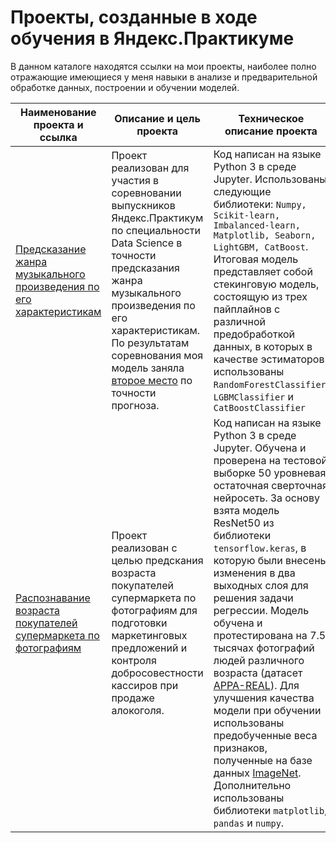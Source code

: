 # Проекты, созданные в ходе обучения в Яндекс.Практикуме


В данном каталоге находятся ссылки на мои проекты, наиболее полно отражающие имеющиеся у меня навыки в анализе и предварительной обработке данных, построении и обучении моделей.

  | **Наименование проекта и ссылка** 	| **Описание и цель проекта** 	| **Техническое описание проекта** 	|
|---	|---	|---	|
| [Предсказание жанра музыкального произведения по его характеристикам](https://github.com/arconpl/portfolio/blob/main/Music_genre_prediction_Zhukov_IA.ipynb) 	| Проект реализован для участия в соревновании выпускников Яндекс.Практикум по специальности Data Science в точности предсказания жанра музыкального произведения по его характеристикам.  По результатам соревнования моя модель заняла [второе место](https://www.kaggle.com/competitions/music-genre-prediction-m124ds/leaderboard?) по точности прогноза. 	| Код написан на языке Python 3 в среде Jupyter. Использованы следующие библиотеки:  ``` Numpy, Scikit-learn, Imbalanced-learn, Matplotlib, Seaborn, LightGBM, CatBoost ```.  Итоговая модель представляет собой стекинговую модель, состоящую из трех пайплайнов с различной предобработкой данных, в которых в качестве эстиматоров использованы `RandomForestClassifier`, `LGBMClassifier` и `CatBoostClassifier` 	|
| [Распознавание возраста покупателей супермаркета по фотографиям](https://github.com/arconpl/customer_age_prediction/tree/main/Customer_age_prediction_Igor_Zhukov.ipynb) 	| Проект реализован с целью предскания возраста покупателей супермаркета по фотографиям для подготовки маркетинговых предложений и контроля добросовестности кассиров при продаже алокоголя.  	| Код написан на языке Python 3 в среде Jupyter.  Обучена и проверена на тестовой выборке 50 уровневая остаточная сверточная нейросеть. За основу взята модель ResNet50 из библиотеки `tensorflow.keras`, в которую были внесены изменения в два выходных слоя для решения задачи регрессии.   Модель обучена и протестирована на 7.5 тысячах фотографий людей различного возраста (датасет [APPA-REAL](https://chalearnlap.cvc.uab.cat/dataset/26/description/)).  Для улучшения качества модели при обучении использованы предобученные веса признаков, полученные на базе данных [ImageNet](https://image-net.org/download.php).   Дополнительно использованы библиотеки `matplotlib`,  `pandas` и `numpy`.    	|                                                                                                                                                                                                                                                                                                                                                                                                                                                                                                                                                                                    

